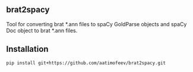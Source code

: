 ## brat2spacy
Tool for converting brat *.ann files to spaCy GoldParse objects and spaCy Doc object to brat *.ann files.

## Installation
```
pip install git+https://github.com/aatimofeev/brat2spacy.git
```
